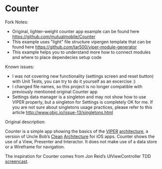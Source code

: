 # Counter #

Fork Notes:
- Original, lighter-weight counter app example can be found here https://github.com/mutualmobile/Counter
- This example uses "light" file structure vipergen template that can be found here https://github.com/tar500/viper-module-generator
- This example helps you to understand more how to connect modules and where to place dependecies setup code

Known issues:
- I was not covering new functionality (settings screen and reset button) with Unit Tests, you can try to do it yourself as an excercise :)
- I changed file names, so this project is no longer compatible with previously mentioned original Counter app
- Settings data manager is a singleton and may not show how to use VIPER properly, but a singleton for Settings is completely OK for me. If you are not sure about singletons usage practices, please refer to this article http://www.objc.io/issue-13/singletons.html 


Original description:

Counter is a simple app showing the basics of the [VIPER](http://mutualmobile.github.io/blog/2013/12/04/viper-introduction/) [architecture](http://www.objc.io/issue-13/viper.html), a version of Uncle Bob’s [Clean](http://blog.8thlight.com/uncle-bob/2011/11/22/Clean-Architecture.html) [Architecture](http://blog.8thlight.com/uncle-bob/2012/08/13/the-clean-architecture.html) for iOS apps. Counter shows the use of a View, Presenter and Interactor. It does not make use of a data store or a Wireframe for navigation.

The inspiration for Counter comes from Jon Reid’s UIViewController TDD [screencast](http://qualitycoding.org/uiviewcontroller-tdd/).
